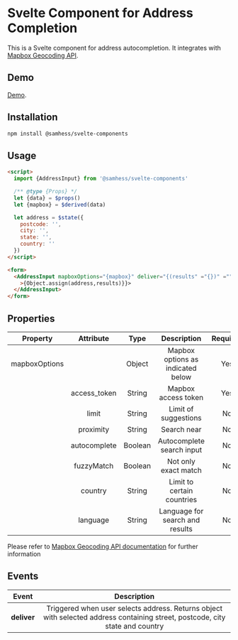 # Svelte Component for Address Completion

This is a Svelte component for address autocompletion. It integrates with
[Mapbox Geocoding API](https://docs.mapbox.com/api/search/geocoding/).

## Demo

[Demo](https://svelte-components-black.vercel.app/components/forms).

## Installation

```bash
npm install @samhess/svelte-components
```

## Usage

```html
<script>
  import {AddressInput} from '@samhess/svelte-components'

  /** @type {Props} */
  let {data} = $props()
  let {mapbox} = $derived(data)

  let address = $state({
    postcode: '',
    city: '',
    state: '',
    country: ''
  })
</script>

<form>
  <AddressInput mapboxOptions="{mapbox}" deliver="{(results" ="{})" =""
    >{Object.assign(address,results)}}>
  </AddressInput>
</form>
```

## Properties

|   Property    |  Attribute   |  Type   |            Description            | Required | Default |
| :-----------: | :----------: | :-----: | :-------------------------------: | :------: | :-----: |
| mapboxOptions |              | Object  | Mapbox options as indicated below |   Yes    |         |
|               | access_token | String  |        Mapbox access token        |   Yes    |   ''    |
|               |    limit     | String  |       Limit of suggestions        |    No    |   10    |
|               |  proximity   | String  |            Search near            |    No    |  'ip'   |
|               | autocomplete | Boolean |     Autocomplete search input     |    No    |  true   |
|               |  fuzzyMatch  | Boolean |       Not only exact match        |    No    |  true   |
|               |   country    | String  |    Limit to certain countries     |    No    |   ''    |
|               |   language   | String  |  Language for search and results  |    No    |  'en'   |

Please refer to [Mapbox Geocoding API documentation](https://docs.mapbox.com/api/search/geocoding) for further information

## Events

|    Event    |                                                          Description                                                          |
| :---------: | :---------------------------------------------------------------------------------------------------------------------------: |
| **deliver** | Triggered when user selects address. Returns object with selected address containing street, postcode, city state and country |
